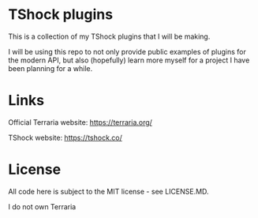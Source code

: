 # TShock plugins
This is a collection of my TShock plugins that I will be making.

I will be using this repo to not only provide public examples of plugins for the modern API, but 
also (hopefully) learn more myself for a project I have been planning for a while.

# Links
Official Terraria website: https://terraria.org/

TShock website: https://tshock.co/

# License
All code here is subject to the MIT license - see LICENSE.MD.

I do not own Terraria